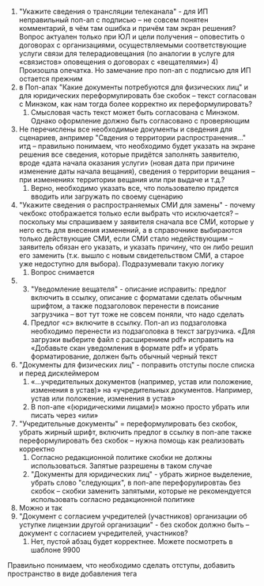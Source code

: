 1)  "Укажите сведения о трансляции телеканала" - для ИП неправильный поп-ап с подписью – не совсем понятен комментарий, в чём там ошибка и причём там экран решения? Вопрос актуален только при ЮЛ и цели получения – оповестить о договорах с организациями, осуществляемыми соответствующие услуги связи для телерадиовещания (по аналогии в услуге для «связистов» оповещения о договорах с «вещателями»)
	4) Произошла опечатка. Но замечание про поп-ап с подписью для ИП остается прежним
2)  в Поп-апах "Какие документы потребуются для физических лиц" и для юридических переформулировать бзе скобок – текст согласован с Минэком, как нам тогда более корректно их переформулировать?
	1) Смысловая часть текст может быть согласована с Минэком. Однако оформление должно быть согласовано с проверяющим
3)  Не перечислены все необходимые документы и сведения для сценариев, анпример "Свдения о территории распространения..." итд – правильно понимаем, что необходимо будет указать на экране решения все сведения, которые придётся заполнять заявителю, вроде «дата начала оказания услуги» (новая дата при причине изменение даты начала вещания), сведения о территории вещания – при изменениях территории вещания или при выдаче и т.д.?
	1) Верно, необходимо указать все, что пользователю придется вводить или загружать по своему сценарию
4)  "Укажите сведения о распространяемых СМИ для замены" - почему чекбокс отображается только если выбрать что исключается? – поскольку мы спрашиваем у заявителя сначала все СМИ, которые у него есть для внесения изменений, а в справочнике выбираются только действующие СМИ, если СМИ стало недействующим – заявитель обязан его указать, и указать причину, что он либо решил его заменить (т.к. вышло с новым свидетельством СМИ, а старое уже недоступно для выбора). Подразумевали такую логику
	1) Вопрос снимается
5)  3) "Уведомление вещателя" - описание исправить: предлог включить в ссылку, описание с форматами сделать обычным шрифтом, а также подзаголовок перенести в поисание загрузчика – вот тут тоже не совсем поняли, что надо сделать
	1) Предлог «с» включите в ссылку. Поп-ап из подзаголовка необходимо перенести из подзаголовка в текст загрузчика. «Для загрузки выберите файл с расширением pdf» исправить на «Добавьте скан уведомления в формате pdf» и убрать форматирование, должен быть обычный черный текст
6) "Документы для физических лиц" - поправить отступы после списка и перед дисклеймером
	1) «…учредительных документов (например, устав или положение, изменения в устав)» на «учредительных документов. Например, устав или положение, изменения в устав» 
	2) В поп-апе «(юридическими лицами)» можно просто убрать или писать через «или»
7) "Учредительные документы" = переформулировать без скобок, убрать жирный шрифт, включить предлог в ссылку в поп-апе также переформулировать без скобок – нужна помощь как реализовать корректно
	1) Согласно редакционной политике скобки не должны использоваться. Запятые разрешены в таком случае
	2) "Документы для юридических лиц" - убрать жирное выделение, убрать слово "следующих", в поп-апе перефорулировтаь без скобок – скобки заменить запятыми, которые не рекомендуется использовать согласно редакционной политике
8) Можно и так
9) "Документ с согласием учредителей (участников) организации об уступке лицензии другой организации" - без скобок должно быть – документ с согласием учредителей, участников?
	1) Нет, пустой абзац будет корректнее. Можете посмотреть в шаблоне 9900

Правильно понимаем, что необходимо сделать отступы, добавить пространство в виде добавления тега <br />



```

```





```

```